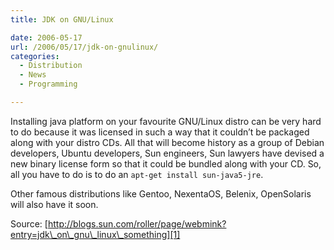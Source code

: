 ```yaml
---
title: JDK on GNU/Linux

date: 2006-05-17
url: /2006/05/17/jdk-on-gnulinux/
categories:
  - Distribution
  - News
  - Programming

---
```

Installing java platform on your favourite GNU/Linux distro can be very hard to do because it was licensed in such a way that it couldn&#8217;t be packaged along with your distro CDs. All that will become history as a group of Debian developers, Ubuntu developers, Sun engineers, Sun lawyers have devised a new binary license form so that it could be bundled along with your CD. So, all you have to do is to do an `apt-get install sun-java5-jre`.
  
Other famous distributions like Gentoo, NexentaOS, Belenix, OpenSolaris will also have it soon.

Source: [http://blogs.sun.com/roller/page/webmink?entry=jdk\_on\_gnu\_linux\_something][1]

 [1]: http://blogs.sun.com/roller/page/webmink?entry=jdk_on_gnu_linux_something